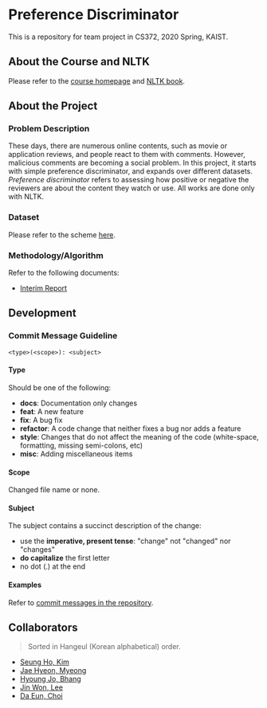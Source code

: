 # Preference Discriminator

This is a repository for team project in CS372, 2020 Spring, KAIST.

## About the Course and NLTK

Please refer to the [course homepage](http://nlpcl.kaist.ac.kr/~cs372_2020/index.php) and [NLTK book](http://www.nltk.org/book/).

## About the Project

### Problem Description

These days, there are numerous online contents, such as movie or application reviews, and people react to them with comments. However, malicious comments are becoming a social problem. In this project, it starts with simple preference discriminator, and expands over different datasets. *Preference discriminator* refers to assessing how positive or negative the reviewers are about the content they watch or use. All works are done only with NLTK.

### Dataset

Please refer to the scheme [here](./dataset).

### Methodology/Algorithm

Refer to the following documents:

* [Interim Report](./document/CS372_project_interim_23.pdf)

## Development

### Commit Message Guideline
```
<type>(<scope>): <subject>
```
#### Type
Should be one of the following:

* **docs**: Documentation only changes
* **feat**: A new feature
* **fix**: A bug fix
* **refactor**: A code change that neither fixes a bug nor adds a feature
* **style**: Changes that do not affect the meaning of the code (white-space, formatting, missing semi-colons, etc)
* **misc**: Adding miscellaneous items

#### Scope
Changed file name or none. 

#### Subject
The subject contains a succinct description of the change:

* use the **imperative, present tense**: "change" not "changed" nor "changes"
* **do capitalize** the first letter
* no dot (.) at the end

#### Examples

Refer to [commit messages in the repository](https://github.com/bhanghj3094/CS372-NLP/commits/master). 

## Collaborators

> Sorted in Hangeul (Korean alphabetical) order. 

* [Seung Ho, Kim](https://github.com/winningarc)
* [Jae Hyeon, Myeong](https://github.com/mjhbest)
* [Hyoung Jo, Bhang](https://github.com/bhanghj3094)
* [Jin Won, Lee](https://github.com/grape-tasting-acid)
* [Da Eun, Choi](https://github.com/CheddarChoi)
